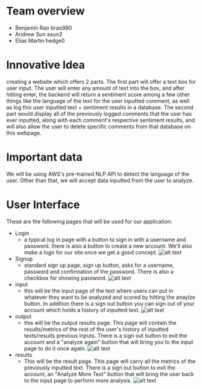 # Team overview
* Benjamin Rao brao980
* Andrew Sun asun2
* Elias Martin hedge0 

# Innovative Idea 
creating a website which offers 2 parts. The first part will offer a text box for user input. The user will enter any amount of text into the box, and after hitting enter, the backend will return a sentiment score among a few other things like the language of the text for the user inputted comment, as well as log this user inputted text + sentiment results in a database. The second part would display all of the previously logged comments that the user has ever inputted, along with each comment's respective sentiment results, and will also allow the user to delete specific comments from that database on this webpage. 

# Important data
We will be using AWS's pre-trained NLP API to detect the language of the user. Other than that, we will accept data inputted from the user to analyze.

# User Interface 
These are the following pages that will be used for our application:
* Login
    * a typical log in page with a button to sign in with a username and password. there is also a button to create a new account. We'll also make a logo for our site once we get a good concept. 
![alt text](https://user-images.githubusercontent.com/28848384/138577218-4fa42c42-6b79-4d2c-a9f8-10408afc3363.png)
* Signup
    * standard sign up page, sign up button, asks for a username, password and confirmation of the password. There is also a checkbox for showing password. 
 ![alt text](https://user-images.githubusercontent.com/28848384/138577312-c9e80a3f-8a29-4ce4-a217-43dc85f96ac1.png)
* input 
    * this will be the input page of the text where users can put in whatever they want to be analyzed and scored by hitting the anaylze button. In addition there is a sign out button you can sign out of your account which holds a history of inputted text.
  ![alt text](https://user-images.githubusercontent.com/28848384/138577395-88a2c6fd-1d08-46c6-8658-ab0eb40d4e48.png)
* output 
    * this will be the output results page. This page will contain the results/metrics of the rest of the user's history of inputted texts/results previous inputs. There is a sign out button to exit the account and a "analyze again" button that will bring you to the input page to do it once again.
    ![alt text](https://user-images.githubusercontent.com/28848384/138579074-78301e6a-7389-4714-90e9-e40fdb1f024b.png)
* results
    * This will be the result page. This page will carry all the metrics of the previously inputted text. There is a sign out button to exit the account, an "Analyze More Text" button that will bring the user back to the input page to perform more analysis.
    ![alt text](https://user-images.githubusercontent.com/28848384/138579136-98d85a2c-d161-4ddc-a4a7-479716f6e446.png)
